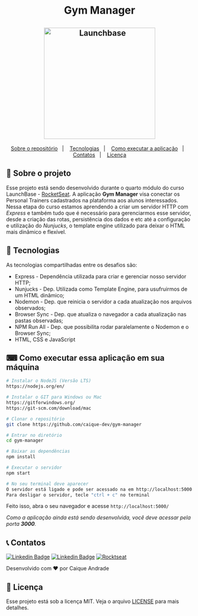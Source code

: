 <h1 align="center">
    Gym Manager
</h1>

<h2 align="center">
    <img alt="Launchbase" src="https://storage.googleapis.com/golden-wind/bootcamp-launchbase/logo.png" width="300px" />
</h2>

<p align="center">
  <a href="https://github.com/caique-dev/repositorioDeEstudos-2#rocket-sobre-o-reposit%C3%B3rio">Sobre o repositório</a>&nbsp;&nbsp;&nbsp;|&nbsp;&nbsp;&nbsp;
  <a href="#robot-tecnologias">Tecnologias</a>&nbsp;&nbsp;&nbsp;|&nbsp;&nbsp;&nbsp;
  <a href="#robot-tecnologias">Como executar a aplicação</a>&nbsp;&nbsp;&nbsp;|&nbsp;&nbsp;&nbsp;
  <a href="#telephone_receiver-contatos">Contatos</a>&nbsp;&nbsp;&nbsp;|&nbsp;&nbsp;&nbsp;
  <a href="#memo-licença">Licença</a>
</p>

## :rocket: Sobre o projeto

Esse projeto está sendo desenvolvido durante o quarto módulo do curso LaunchBase - [RocketSeat](https://rocketseat.com.br/). A aplicação **Gym Manager** visa conectar os Personal Trainers cadastrados na plataforma aos alunos interessados. Nessa etapa do curso estamos aprendendo a criar um servidor HTTP com *Express* e também tudo que é necessário para gerenciarmos esse servidor, desde a criação das rotas, persistência dos dados e etc até a configuração e utilização do *Nunjucks*, o template engine utilizado para deixar o HTML mais dinâmico e flexível.

## :robot: Tecnologias

As tecnologias compartilhadas entre os desafios são:

* Express - Dependência utilizada para criar e gerenciar nosso servidor HTTP;
* Nunjucks - Dep. Utilizada como Template Engine, para usufruirmos de um HTML dinâmico;
* Nodemon - Dep. que reinicia o servidor a cada atualização nos arquivos observados;
* Browser Sync - Dep. que atualiza o navegador a cada atualização nas pastas observadas;
* NPM Run All - Dep. que possibilita rodar paralelamente o Nodemon e o Browser Sync;
* HTML, CSS e JavaScript

## ⌨ Como executar essa aplicação em sua máquina

```bash
# Instalar o NodeJS (Versão LTS)
https://nodejs.org/en/

# Instalar o GIT para Windows ou Mac
https://gitforwindows.org/
https://git-scm.com/download/mac

# Clonar o repositório
git clone https://github.com/caique-dev/gym-manager

# Entrar no diretório
cd gym-manager

# Baixar as dependências
npm install

# Executar o servidor
npm start

# No seu terminal deve aparecer
O servidor está ligado e pode ser acessado na em http://localhost:5000
Para desligar o servidor, tecle "ctrl + c" no terminal
```

Feito isso, abra o seu navegador e acesse `http://localhost:5000/`

*Como a aplicação ainda está sendo desenvolvida, você deve acessar pela porta **3000**.*

## :telephone_receiver: Contatos

[![Linkedin Badge](https://img.shields.io/badge/-caique_andrade-blue?style=for-the-badge&logo=Linkedin&logoColor=white&link=https://www.linkedin.com/in/caique-andrade-8a8153189/)](https://www.linkedin.com/in/caique-andrade-8a8153189/)
[![Linkedin Badge](https://img.shields.io/badge/-caiquepinheiro@icloud.com-red?style=for-the-badge&logo=Gmail&logoColor=white&link=mailto:caiquepinheiro@icloud.com)](mailto:caiquepinheiro@icloud.com)
[![Rocktseat](https://img.shields.io/badge/-Caique%20Andrade-%239466FF?style=for-the-badge&logo=data:image/png;base64,iVBORw0KGgoAAAANSUhEUgAAABAAAAAQCAMAAAAoLQ9TAAAALVBMVEVHcExxWsF0XMJzXMJxWcFsUsD///9jRrzY0u6Xh9Gsn9n39fyMecy0qd2bjNJWBT0WAAAABHRSTlMA2Do606wF2QAAAGlJREFUGJVdj1cWwCAIBLEsRU3uf9xobDH8+GZwUYi8i6ucJwrxKE+7D0G9Q4vlYqtmCSjndr4CgCgzlyFgfKfKCVO0LrPKjmiqMxGXkJwNnXskqWG+1oSM+BSwD8f29YLNjvx/OQrn+g99oQSoNmt3PgAAAABJRU5ErkJggg==)](https://app.rocketseat.com.br/me/caique-andrade-1591990375)

Desenvolvido com :heart: por Caique Andrade

## :memo: Licença

Esse projeto está sob a licença MIT. Veja o arquivo [LICENSE](../LICENSE) para mais detalhes.